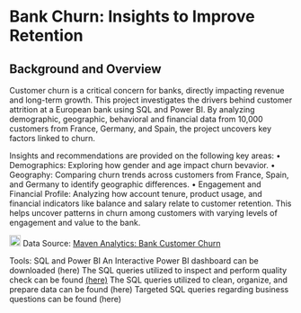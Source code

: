 # Bank Churn: Insights to Improve Retention
## Background and Overview
Customer churn is a critical concern for banks, directly impacting revenue and long-term growth. This project investigates the drivers behind customer attrition at a European bank using SQL and Power BI. By analyzing demographic, geographic, behavioral and financial data from 10,000 customers from France, Germany, and Spain, the project uncovers key factors linked to churn.

Insights and recommendations are provided on the following key areas:
•	Demographics: Exploring how gender and age impact churn bevavior.
•	Geography: Comparing churn trends across customers from France, Spain, and Germany to identify geographic differences.
•	Engagement and Financial Profile: Analyzing how account tenure, product usage, and financial indicators like balance and salary relate to customer retention. This helps uncover patterns in churn among customers with varying levels of engagement and value to the bank.

<img width="20" height="20" alt="image" src="https://github.com/user-attachments/assets/ffcdcd03-ee94-44d5-9f40-5475a9a8c56a" />
Data Source: <a href="https://www.mavenanalytics.io/data-playground?order=date_added%2Cdesc&page=2">Maven Analytics: Bank Customer Churn</a>

Tools: SQL and Power BI
An Interactive Power BI dashboard can be downloaded (here)
The SQL queries utilized to inspect and perform quality check can be found <a href="[https://www.mavenanalytics.io/data-playground?order=date_added%2Cdesc&page=2](https://github.com/xuandinh22/Bank-Churn-Insights-to-Improve-Retention/blob/main/inspection_%26_data_quality_checks.sql)">(here)</a>
The SQL queries utilized to clean, organize, and prepare data can be found (here)
Targeted SQL queries regarding business questions can be found (here)

